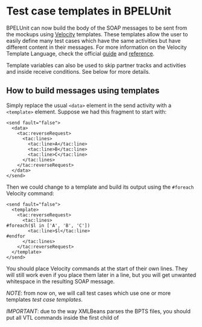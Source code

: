 Test case templates in BPELUnit
===============================

BPELUnit can now build the body of the SOAP messages to be sent from the mockups using [Velocity](http://velocity.apache.org) templates. These templates allow the user to easily define many test cases which have the same activities but have different content in their messages. For more information on the Velocity Template Language, check the official [guide](http://velocity.apache.org/engine/devel/developer-guide.html) and [reference](http://velocity.apache.org/engine/devel/vtl-reference-guide.html).

Template variables can also be used to skip partner tracks and activities and inside receive conditions. See below for more details.

How to build messages using templates
-------------------------------------

Simply replace the usual `<data>` element in the send activity with a `<template>` element. Suppose we had this fragment to start with:

    <send fault="false">
      <data>
        <tac:reverseRequest>
          <tac:lines>
            <tac:line>A</tac:line>
            <tac:line>B</tac:line>
            <tac:line>C</tac:line>
          </tac:lines>
        </tac:reverseRequest>
      </data>
    </send>

Then we could change to a template and build its output using the `#foreach` Velocity command:

    <send fault="false">
      <template>
        <tac:reverseRequest>
          <tac:lines>
    #foreach($l in ['A', 'B', 'C'])
            <tac:line>$l</tac:line>
    #endfor
          </tac:lines>
        </tac:reverseRequest>
      </template>
    </send>

You should place Velocity commands at the start of their own lines. They will still work even if you place them later in a line, but you will get unwanted whitespace in the resulting SOAP message.

*NOTE*: from now on, we will call test cases which use one or more templates *test case templates*.

*IMPORTANT*: due to the way XMLBeans parses the BPTS files, you should put all VTL commands inside the first child of <template>. This works:

    <template>
      <foo>
    #set( $i = 0 )
      $i
      </foo>
    </template>

This does *NOT*:

    <template>
    #set( $i = 0 )
      <foo>$i</foo>
    </template>


Template variables
------------------

The Velocity template that produces the SOAP body for an activity has access to several of variables. The following subsections describe what variables are available by default and how can you change and extend them. The subsections follow the order these variables are set: in case there is a name collision, the last variable will replace the previous ones. Please keep this in mind when writing your setup scripts and loading your data sources (see below).

### Predefined test suite variables ###

- `$baseURL` (String): base URL for the simulated URLs.
- `$collections` (java.util.Collections class): utility methods for handling lists and other collections.
- `$putName` (String): name of the process under test.
- `$testCaseCount` (int): number of test cases.
- `$testSuiteName` (String): name of the test suite.

### Custom test suite variables ###

To add a new variable or change the value of an existing variable for all test cases, a `<script>` element with the proper Velocity template needs to be added to the test suite `<setUp>` element. The template has access to the predefined test suite variables and nothing else. It would look like this:

    <testSuite>
      ...
      <setUp>
        ...
        <script>
          <!-- Velocity template -->
        </script>
        ...
      </setUp>
      ...
    </testSuite>

### Predefined test case variables ###

- `$testCaseName` (String): name of the current test case.

### Custom test case variables ###

To customize the variables for all activities in a specific test case, a `<script>` element with the proper Velocity template must be added to the test case `<setUp>` block. This template has access to all the test suite variables and the predefined test case variables. It would look like this:

    <testCase>
      ...
      <setUp>
        ...
        <script>
          <!-- Velocity template -->
        </script>
        ...
      </setUp>
      ...
    </testCase>

Changes done in a test case setup block will _not_ be carried over to the next test case, to keep them isolated from each other and ensure no hidden data dependencies are introduced. All variables that were added or changed in a test case setup block will be removed and reverted in the following test case, even if there is no setup block there.

Setup blocks are _not_ inherited, even if the `basedOn` attribute is used. Please use test suite setup blocks if you want to have the same variables in several test cases (see above).

### Data source variables ###

If you have set up a data source, it will place some variables into the context at this point. The values will depend on the current "row" of the contents of the data source. Please see the "Working with data sources" section below for more details.

### Predefined partner track variables ###

- `$partnerTrackName` (String): name of the current partner track.
- `$partnerTrackURL` (String): URL of the current partner track.
- `$request` (org.w3c.dom.Element): SOAP body of the last received message in the current partner track.
- `$partnerTrackReceived` (java.util.List<org.w3c.dom.Element>): list with all SOAP messages received in the current partner track.
- `$partnerTrackSent` (java.util.List<org.w3c.dom.Element>): list with all SOAP messages sent from the current partner track.

### Predefined activity variables ###

- `$xpath` (net.bpelunit.framework.util.control.XPathTool): utility object for running XPath queries on DOM nodes. For more information, please see below.

### Custom activity variables ###

As usual, the template in the send activity can `#set` its own variables and change the existing variables. However, just like with test case setup blocks, all changes will be gone in the next activity, to keep the test structure clean. If you want to share data among several activities, please use a test case setup block (see above).

XPath 1.0 query support
-----------------------

SOAP message templates have access to a variable called `$xpath`, an instance of XPathTool, an utility class for doing XPath queries on DOM nodes. Currently, this class has two methods:

- `List<Node> evaluateAsList(String query, Object item)`, which evaluates a XPath 1.0 `query` using `item` as context and returns its results as a list of `Node`s, which can be used straight away with the `#foreach` Velocity command, for instance.
- `String evaluateAsString(String query, Object item)`, which evaluates a XPath 1.0 `query` using `item` as context and returns its results as a `String`.

Here's an example:

    #foreach($r as $xpath.evaluateAsList("//foo/bar", $request))
    <myitem>$r.getTextContent()</myitem>
    #endfor

All the namespace prefixes which are in scope in the enclosing `<send>` element can be used in the XPath expression.

Working with data sources
-------------------------

Up to this point, we can only produce a single test case from a test case template. To generate several test cases from a single test case template, we need to load a *data source*. Data sources contain a sequence of *rows*. Each row sets the data source variables to a specific combination of values. When combined with a test case template, we will obtain as many test cases as there are rows in the data source.

### Use the data source in the BPTS ###

Data sources can be defined in the test suite `<setUp>` element and/or in the test case `<setUp>` element. Test case data sources take precedence over test suite data sources, replacing them for that test case. Data sources are *not* inherited between test cases.

Data sources can be freely combined with test suite and test case `<script>` elements. Scripts and data sources are interpreted in the order shown in the "Template variables" section. To use them, add a `<dataSource>` element with the right content to a `<setUp>` element, like this:

    <testCase>
      ...
      <setUp>
        ...
        <dataSource type="mytype" [src="externalref"]>
          <!-- zero or more properties -->
          <property name="myname">myvalue</property>
          <!-- either <contents> or the src attribute must be set, but not both -->
          <contents>
            <!-- inline contents -->
          </contents>
        </dataSource>
        ...
      </setUp>
      ...
    </testCase>

There are several things to keep in mind:

- Data sources belong to one of the *types* registered in the extension registry. You can use one of the predefined data source types, or you can implement and register your own. Each of the predefined data source types are described in the "Predefined data source types" section.
- Data sources load their contents either from the text content of their `<contents>` nested element, or from the external reference linked to from the `src` attribute of the `<dataSource>` element. Both cannot be used at the same time. You can use these values in the `src` attribute:
  - Absolute file paths
  - Relative file paths (from the directory with the `.bpts` file)
  - `http://`, `file://` and all other URL types `java.net.URL` can load
- The behaviour of a data source can be customized by setting the right *properties*. Please refer to the documentation for that data source type to obtain a list of the available properties and their accepted values.

### Register a new data source type ###

To use a new data source type, you will need to register it in the extension registry, located in the `conf/extensions.xml` file in a standalone BPELUnit installation. Add the proper `<dataSource>` element inside the main `<extensionRegistry>` element, like this:

    <extensionRegistry>
      ...
      <dataSource type="typename" extensionClass="fully.qualified.class.name"/>
      ...
    </extensionRegistry>

The following section describes the requirements that must be met by the class that implements the new data source type.

### Implement the data source class ###

Data source classes should belong to the `net.bpelunit.framework.control.datasource` package and implement the `net.bpelunit.framework.control.ext.IDataSource` interface, which has the following methods:

- `void close()`, which frees any resources attached to it.
- `String[] getFieldNames()`, which returns an array of Strings with the names for each field in each row. These names will be used for the names of the template variables.
- `int getNumberOfRows()`, which returns the number of rows which have been read from the call to `loadFromStream`.
- `Object getValueFor(String)`, which returns the value for the specified field in this row.
- `void loadFromStream(InputStream)`, which loads the contents of the `InputStream` into the data source.
- `void setRow(int)`, which places the internal cursor of the data source in the n-th row (starting from 0). By default, data sources point to the first row. Will throw an exception if you try to change to a row which is out of bounds.

Data source classes should also be annotated with the `@DataSource` annotation, which has the following attributes:

- `name`, with the long name for the data source (such as "Velocity Data Source").
- `shortName`, with the short name that should be used in the `type` attribute of the `<dataSource>` element.
- `contentTypes`, with a list of all MIME types which should be associated to this class.

Accepted properties are defined using setter methods. For instance, to define the property `iteratedVars`, you should add a `setIteratedVars` method, and annotate it using the `@ConfigurationOption` annotation, which has the following two fields:

- `description`, with a long description of what can be customized with this property.
- `defaultValue`, with a default value to be used in the Eclipse BPTS editor.

Data source classes are expected to load their full contents in memory and validate their contents and properties on their own as soon as possible. However, they do not have access to the contents of the `<dataSource>` XML element. The BPELUnit core automatically calls the methods in the `IDataSource` interface as required. The `InputStream` is created from the contents of the XML element. For more information, refer to the `getStreamForDataSource` methods of the `net.bpelunit.framework.control.datasource.DataSourceUtil` class.

Predefined data sources
-----------------------

### Velocity ###

_Type: "velocity"_

_Properties: "iteratedVars" (required)_

Velocity templates can be used as a data source. Just `#set` some variables with list literals and list their names (separated by spaces) in the `iteratedVars` property, like this:

    <dataSource type="velocity">
      <property name="iteratedVars">lines</property>
      <contents>
        #set($lines = [[], ['A'], ['A','B'], ['A','B','C']])
      </contents>
    </dataSource>

This data source would have 4 rows: the first row would set `$lines` to the empty list, the second row would set `$lines` to a list with one `String` (`'A'`), and so on.

There are some constraints, though:

- The `iteratedVars` is required and must list at least one variable.
- All variables listed separated by spaces in the `iteratedVars` property must contain list literals with the exact same number of elements.
- All variables listed in the `iteratedVars` property must be set somewhere in the template.

Variables which are set in the contents of the data source but are not listed in the `iteratedVars` property will be copied as-is. Suppose we had this data source:

    <dataSource type="velocity">
      <property name="iteratedVars">v w</property>
      <contents>
         #set($v = [1, 2, 3])
         #set($w = [2, 4, 6])
         #set($z = 3)
      </contents>
    </dataSource>

This data source would have 3 rows: the first would have `v = 1` and `w = 2`, the second would have `v = 2` and `w = 4`, and the last one would have `v = 3` and `w = 6`. All three rows would have `z = 3`.

### CSV ###

_Type: "csv"_

_Properties: "separator" (optional: "\t" by default), "headers" (optional)_

This data source type loads plain text files with one row per line. Each row is split in several fields using a specific separator, set in the `separator` property. By default, this separator is the ASCII TAB character, but it could be a comma or a space, for instance.

The property `headers`, if set, will contain a comma-separated list of the names of the variables which will store the values of each field. If it is not set, the names of the variables will be read from the first row.

Here is an example, using both properties:

    <dataSource type="csv">
      <property name="separator">,</property>
      <property name="headers">name,amount</property>
      <contents>
        Fred,100
        Bob,200
      </contents>
    </dataSource>

This data source would have 2 rows, and set two variables: `$name`, and `$amount`. If we wanted to avoid setting the `headers` property, we'd need something like this instead:

    <dataSource type="csv">
      <property name="separator">,</property>
      <contents>
        name,amount
        Fred,100
        Bob,200
      </contents>
    </dataSource>

### Microsoft Excel (.xls and .xlsx) ###

_Type: "excel"_

_Properties: sheet (optional: 0 by default)_

This data source can read data from Microsoft Excel .xls and .xlsx spreadsheets. By default, data is read from the first sheet in the file, but this can be changed through the `sheet` property. It stores the 0-based index of the sheet to be read (0 is the first one, 1 is the second one, and so on). The names of the variables are extracted from the first row of the selected sheet.

Since the BPTS format does not allow for embedding binary files in its `<contents>` element, you will need to refer to an external document using the `src` attribute.

### OpenDocument Spreadsheet (.ods) ###

_Type: "ods"_

_Properties: sheet (optional: 0 by default)_

This data source reads data from OpenDocument Spreadsheet .ods documents, as produced by OpenOffice Calc, among others. Usage is similar to the Excel data source type. By default, data is read from the first sheet, but it can be changed by setting the `sheet` property to the 0-based index of the sheet to be used: 0 for the first one, 1 for the second one, and so one. The names of the variables are also extracted from the first row of the selected stylesheet.

Since the BPTS format does not allow for embedding binary files in its `<contents>` element, you will need to refer to an external document using the `src` attribute.

### HTML ###

_Type: "html"_

_Properties: table (optional: 1 by default)_

This data source reads data from HTML documents. They do not need to be valid XHTML: the parser should handle most cases just fine (please notify us if you have problems). The data source loops over all tables in the HTML webpage and stops at the `table`-th table (`<table>` tag).

By default, `table` is 1, so it parses the first table in the document. If you want to read a different table, set `table` to the 1-based index of the table: 1 for the first one, 2 for the second one, and so on.

Each cell (`<td>` tag) in the first row (`<tr>` tag) is used for the variable names. The rest of the rows are used to set the variables in each test case.

Note that if you want to embed the contents of the data source in the BPTS file, you will most probably have to place its contents inside a CDATA section so it is not parsed as XML. This is especially important if it is not valid XHTML, like here:

    <dataSource type="html">
      <contents>
        <![CDATA[
          <table>
              <th>A
              <th>B
              <th>C</th>
            <tr>
              <td>1
              <td>2
              <td>3
        ]]>
      </contents>
    </dataSource>

Using template variables in receive conditions
----------------------------------------------

XPath expressions in the `<expression>` and `<value>` child elements of each `<condition>` in a receive activity can access the current partner track's template variables (see above for a listing). Template variables are available under the same names: for instance, the name of the current partner track can be accessed with `$partnerTrackName`, just like a regular XPath variable. For consistency, `$request` contains the document element of the incoming SOAP message, but you don't really need it: those XPath queries are run with the SOAP message's document element node as context.

Template variables which contain Velocity list literals (or any Java object which implements the Iterable interface) are transparently converted into regular node lists, so you do not need to do anything special with them. Suppose we had this data source:

    <dataSource type="velocity">
      <property name="iteratedVars">lines</property>
      <contents>
        #set($lines = [[],['A']])
      </contents>
    </dataSource>

In the first row, `$lines` would be mapped to an empty node list. In the second row, `$lines` would be mapped to a node list with a single `<element>` element, with "A" as its text content. Here are some sample XPath queries:

- `count($lines)`, number of lines: 0 for the first row, 1 for the second row.
- `$lines[1]/text()`, text content of the first element. Empty string for the first row (empty nodeset), "A" for the second row.

Please note XPath expressions differ in some important ways from Velocity templates. For instance, `$x.get(0)` (first element of the list in `$x`) in a Velocity template would be `$x[1]` in an XPath expression.

Using template variables to skip activities
-------------------------------------------

Activities or entire partner tracks can now be skipped if certain XPath expressions evaluate to false. These XPath expressions should be added to the `assume` attribute of the proper partner track or activity element. Partner track and activity assumptions have access to all partner track template variables (see above for a listing).

The `assume` attribute is available in the following elements:

- `<partnerTrack>`
- `<sendReceive>`
- `<receiveSend>`
- `<sendReceiveAsynchronous>`
- `<receiveSendAsynchronous>`
- `<sendOnly>`
- `<receiveOnly>`
- `<wait>`

It is *not* available in:

- `<clientTrack>` (the element itself: activities in the client track can have `assume`)
- `<send>` (inside a two-way activity)
- `<receive>` (inside a two-way activity)

Expanding data sources back into regular test cases
---------------------------------------------------

In some cases, you might want to "inline" the setup scripts and data sources back into the test cases. This might be useful, for instance, when you notice that some rows should have additional activities and partner tracks and using the assume attribute is not enough. It should also be useful for splitting the test suite into independent test cases which can be cut and joined by automatic tools.

BPELUnit includes an utility which does just this. To run it, add the proper wrapper script to your PATH (`dsexpand.bat` for Windows and `dsexpand.sh` for UNIX-like environments) and execute:

    (dsexpand script) (bpts) > expanded.bpts

The script will create an instance of every test case template for each row in their data sources, removing all data sources and adding setup blocks with the old test suite setup script, the old test case setup script, and variable assignments for that row of the data source. Test cases which do not have data sources are mostly left as-is, except for the setup script, which has the old test suite setup script and the old test case setup script.

Pending tasks
-------------

### Nice ###

- Log template output from setup blocks and Velocity data sources (currently discarded)
